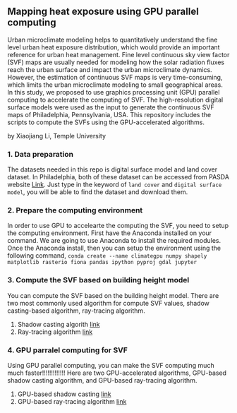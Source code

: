 ## Mapping heat exposure using GPU parallel computing
Urban microclimate modeling helps to quantitatively understand the fine level urban heat exposure distribution, which would provide an important reference for urban heat management. Fine level continuous sky view factor (SVF) maps are usually needed for modeling how the solar radiation fluxes reach the urban surface and impact the urban microclimate dynamics. However, the estimation of continuous SVF maps is very time-consuming, which limits the urban microclimate modeling to small geographical areas. In this study, we proposed to use graphics processing unit (GPU) parallel computing to accelerate the computing of SVF. The high-resolution digital surface models were used as the input to generate the continuous SVF maps of Philadelphia, Pennsylvania, USA. This repository includes the scripts to compute the SVFs using the GPU-accelerated algorithms.

by Xiaojiang Li, Temple University

### 1. Data preparation
The datasets needed in this repo is digital surface model and land cover dataset. In Philadelphia, both of these dataset can be accessed from PASDA website [Link](https://www.pasda.psu.edu). Just type in the keyword of `land cover` and `digital surface model`, you will be able to find the dataset and download them. 

### 2. Prepare the computing environment
In order to use GPU to accelearte the computing the SVF, you need to setup the computing environment. First have the Anaconda installed on your command. We are going to use Anaconda to install the required modules. Once the Anaconda install, then you can setup the environment using the following command, 
`conda create --name climategpu numpy shapely matplotlib rasterio fiona pandas ipython pyproj gdal jupyter`

### 3. Compute the SVF based on building height model
You can compute the SVF based on the building height model. There are two most commonly used algorithm for compute SVF values, shadow casting-based algorithm, ray-tracing algorithm. 

1. Shadow casting algorith [link](cpu/shadow-casting-svf.py)
2. Ray-tracing algorithm [link]()

### 4. GPU parralel computing for SVF
Using GPU parallel computing, you can make the SVF computing much much faster!!!!!!!!!!!!! Here are two GPU-accelerated algorithms, GPU-based shadow casting algorithm, and GPU-based ray-tracing algorithm. 

1. GPU-based shadow casting [link]()
2. GPU-based ray-tracing algorithm [link]()



